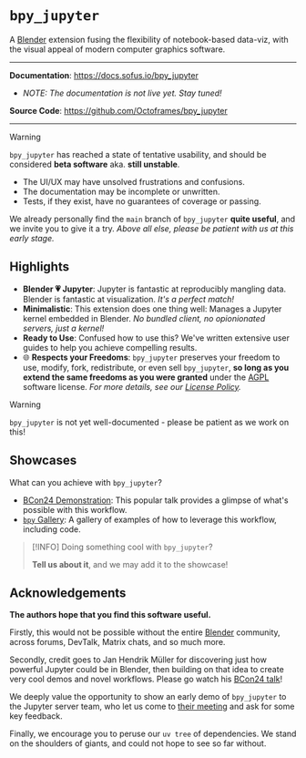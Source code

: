 # `bpy_jupyter`
A [Blender](https://www.blender.org/) extension fusing the flexibility of notebook-based data-viz, with the visual appeal of modern computer graphics software.

---

**Documentation**: <https://docs.sofus.io/bpy_jupyter>

- _NOTE: The documentation is not live yet. Stay tuned!_

**Source Code**: <https://github.com/Octoframes/bpy_jupyter>

---

> [!WARNING]
> `bpy_jupyter` has reached a state of tentative usability, and should be considered **beta software** aka. **still unstable**.
> 
> - The UI/UX may have unsolved frustrations and confusions.
> - The documentation may be incomplete or unwritten.
> - Tests, if they exist, have no guarantees of coverage or passing.
> 
> We already personally find the `main` branch of `bpy_jupyter` **quite useful**, and we invite you to give it a try.
> _Above all else, please be patient with us at this early stage._



## Highlights
- **Blender 💗 Jupyter**: Jupyter is fantastic at reproducibly mangling data. Blender is fantastic at visualization. _It's a perfect match!_
- **Minimalistic**: This extension does one thing well: Manages a Jupyter kernel embedded in Blender. _No bundled client, no opionionated servers, just a kernel!_
- **Ready to Use**: Confused how to use this? We've written extensive user guides to help you achieve compelling results.
- 🌐 **Respects your Freedoms**: `bpy_jupyter` preserves your freedom to use, modify, fork, redistribute, or even sell `bpy_jupyter`, **so long as you extend the same freedoms as you were granted** under the [AGPL](https://www.gnu.org/licenses/agpl-3.0.html) software license. _For more details, see our [License Policy](https://docs.sofus.io/bpy_jupyter/stable/reference/policies/licensing.html)._


> [!WARNING]
> `bpy_jupyter` is not yet well-documented - please be patient as we work on this!


## Showcases
What can you achieve with `bpy_jupyter`?

- [BCon24 Demonstration](https://youtu.be/umS8jFXpC-o?feature=shared&t=81): This popular talk provides a glimpse of what's possible with this workflow.
- [`bpy` Gallery](https://kolibril13.github.io/bpy-gallery/): A gallery of examples of how to leverage this workflow, including code.

> [!INFO]
> Doing something cool with `bpy_jupyter`?
>
> **Tell us about it**, and we may add it to the showcase!



## Acknowledgements
**The authors hope that you find this software useful.**

Firstly, this would not be possible without the entire [Blender](https://www.blender.org/) community, across forums, DevTalk, Matrix chats, and so much more.

Secondly, credit goes to Jan Hendrik Müller for discovering just how powerful Jupyter could be in Blender, then building on that idea to create very cool demos and novel workflows.
Please go watch his [BCon24 talk](https://youtu.be/umS8jFXpC-o?feature=shared)!

We deeply value the opportunity to show an early demo of `bpy_jupyter` to the Jupyter server team, who let us come to [their meeting](https://github.com/jupyter-server/team-compass/issues/73#issuecomment-2610204937) and ask for some key feedback.

Finally, we encourage you to peruse our `uv tree` of dependencies.
We stand on the shoulders of giants, and could not hope to see so far without.
